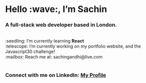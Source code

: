<h1 align=“center”>
    Hello :wave:, I’m Sachin
</h1>
<h3 align=“center”>
    A full-stack web developer based in London.
</h3>

<br>
:seedling: I’m currently learning <strong>React</strong>
<br>
:telescope: I’m currently working on my portfolio website, and the Javascript30 challenge!
<br>
:mailbox: Reach me at: sachingandhi@live.com
<br>
<br>
<h3>Connect with me on LinkedIn: <span><a href="https://www.linkedin.com/in/sachin-gandhi9001/">My Profile</a></span></h3>
